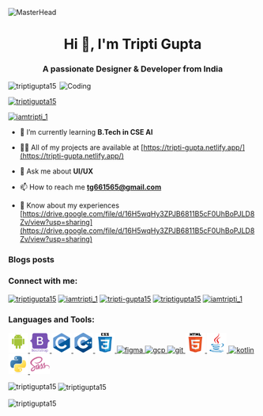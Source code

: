 ![MasterHead](https://s3.amazonaws.com/thumbnails.venngage.com/template/10d4dd8e-178e-44c0-b848-e7189399231a.png)
<h1 align="center">Hi 👋, I'm Tripti Gupta</h1>
<h3 align="center">A passionate Designer & Developer from India</h3>

<img align="right" alt="Coding" width="400" src="https://cdn.dribbble.com/users/729829/screenshots/3088470/galshir-pen-tool-creation.gif">

<p align="left"> <img src="https://komarev.com/ghpvc/?username=triptigupta15&label=Profile%20views&color=0e75b6&style=flat" alt="triptigupta15" /> </p>

<p align="left"> <a href="https://github.com/ryo-ma/github-profile-trophy"><img src="https://github-profile-trophy.vercel.app/?username=triptigupta15" alt="triptigupta15" /></a> </p>

<p align="left"> <a href="https://twitter.com/iamtripti_1" target="blank"><img src="https://img.shields.io/twitter/follow/iamtripti_1?logo=twitter&style=for-the-badge" alt="iamtripti_1" /></a> </p>

- 🌱 I’m currently learning **B.Tech in CSE AI**

- 👨‍💻 All of my projects are available at [https://tripti-gupta.netlify.app/](https://tripti-gupta.netlify.app/)

- 💬 Ask me about **UI/UX**

- 📫 How to reach me **tg661565@gmail.com**

- 📄 Know about my experiences [https://drive.google.com/file/d/16H5wqHy3ZPJB6811B5cF0UhBoPJLD8Zv/view?usp=sharing](https://drive.google.com/file/d/16H5wqHy3ZPJB6811B5cF0UhBoPJLD8Zv/view?usp=sharing)

### Blogs posts
<!-- BLOG-POST-LIST:START -->
<!-- BLOG-POST-LIST:END -->

<h3 align="left">Connect with me:</h3>
<p align="left">
<a href="https://dev.to/triptigupta15" target="blank"><img align="center" src="https://raw.githubusercontent.com/rahuldkjain/github-profile-readme-generator/master/src/images/icons/Social/devto.svg" alt="triptigupta15" height="30" width="40" /></a>
<a href="https://twitter.com/iamtripti_1" target="blank"><img align="center" src="https://raw.githubusercontent.com/rahuldkjain/github-profile-readme-generator/master/src/images/icons/Social/twitter.svg" alt="iamtripti_1" height="30" width="40" /></a>
<a href="https://linkedin.com/in/tripti-gupta15" target="blank"><img align="center" src="https://raw.githubusercontent.com/rahuldkjain/github-profile-readme-generator/master/src/images/icons/Social/linked-in-alt.svg" alt="tripti-gupta15" height="30" width="40" /></a>
<a href="https://codesandbox.com/triptigupta15" target="blank"><img align="center" src="https://raw.githubusercontent.com/rahuldkjain/github-profile-readme-generator/master/src/images/icons/Social/codesandbox.svg" alt="triptigupta15" height="30" width="40" /></a>
<a href="https://instagram.com/iamtripti_1" target="blank"><img align="center" src="https://raw.githubusercontent.com/rahuldkjain/github-profile-readme-generator/master/src/images/icons/Social/instagram.svg" alt="iamtripti_1" height="30" width="40" /></a>
</p>

<h3 align="left">Languages and Tools:</h3>
<p align="left"> <a href="https://developer.android.com" target="_blank" rel="noreferrer"> <img src="https://raw.githubusercontent.com/devicons/devicon/master/icons/android/android-original-wordmark.svg" alt="android" width="40" height="40"/> </a> <a href="https://getbootstrap.com" target="_blank" rel="noreferrer"> <img src="https://raw.githubusercontent.com/devicons/devicon/master/icons/bootstrap/bootstrap-plain-wordmark.svg" alt="bootstrap" width="40" height="40"/> </a> <a href="https://www.cprogramming.com/" target="_blank" rel="noreferrer"> <img src="https://raw.githubusercontent.com/devicons/devicon/master/icons/c/c-original.svg" alt="c" width="40" height="40"/> </a> <a href="https://www.w3schools.com/cpp/" target="_blank" rel="noreferrer"> <img src="https://raw.githubusercontent.com/devicons/devicon/master/icons/cplusplus/cplusplus-original.svg" alt="cplusplus" width="40" height="40"/> </a> <a href="https://www.w3schools.com/css/" target="_blank" rel="noreferrer"> <img src="https://raw.githubusercontent.com/devicons/devicon/master/icons/css3/css3-original-wordmark.svg" alt="css3" width="40" height="40"/> </a> <a href="https://www.figma.com/" target="_blank" rel="noreferrer"> <img src="https://www.vectorlogo.zone/logos/figma/figma-icon.svg" alt="figma" width="40" height="40"/> </a> <a href="https://cloud.google.com" target="_blank" rel="noreferrer"> <img src="https://www.vectorlogo.zone/logos/google_cloud/google_cloud-icon.svg" alt="gcp" width="40" height="40"/> </a> <a href="https://git-scm.com/" target="_blank" rel="noreferrer"> <img src="https://www.vectorlogo.zone/logos/git-scm/git-scm-icon.svg" alt="git" width="40" height="40"/> </a> <a href="https://www.w3.org/html/" target="_blank" rel="noreferrer"> <img src="https://raw.githubusercontent.com/devicons/devicon/master/icons/html5/html5-original-wordmark.svg" alt="html5" width="40" height="40"/> </a> <a href="https://www.java.com" target="_blank" rel="noreferrer"> <img src="https://raw.githubusercontent.com/devicons/devicon/master/icons/java/java-original.svg" alt="java" width="40" height="40"/> </a> <a href="https://kotlinlang.org" target="_blank" rel="noreferrer"> <img src="https://www.vectorlogo.zone/logos/kotlinlang/kotlinlang-icon.svg" alt="kotlin" width="40" height="40"/> </a> <a href="https://www.python.org" target="_blank" rel="noreferrer"> <img src="https://raw.githubusercontent.com/devicons/devicon/master/icons/python/python-original.svg" alt="python" width="40" height="40"/> </a> <a href="https://sass-lang.com" target="_blank" rel="noreferrer"> <img src="https://raw.githubusercontent.com/devicons/devicon/master/icons/sass/sass-original.svg" alt="sass" width="40" height="40"/> </a> </p>

<p><img align="left" src="https://github-readme-stats.vercel.app/api/top-langs?username=triptigupta15&show_icons=true&locale=en&layout=compact" alt="triptigupta15" /></p>

<p>&nbsp;<img align="center" src="https://github-readme-stats.vercel.app/api?username=triptigupta15&show_icons=true&locale=en" alt="triptigupta15" /></p>

<p><img align="center" src="https://github-readme-streak-stats.herokuapp.com/?user=triptigupta15&" alt="triptigupta15" /></p>

